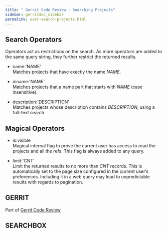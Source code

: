 ```yaml
---
title: " Gerrit Code Review - Searching Projects"
sidebar: gerritdoc_sidebar
permalink: user-search-projects.html
---
```

## Search Operators

Operators act as restrictions on the search. As more operators are added
to the same query string, they further restrict the returned results.

  - name:'NAME'  
    Matches projects that have exactly the name *NAME*.

  - inname:'NAME'  
    Matches projects that a name part that starts with *NAME* (case
    insensitive).

  - description:'DESCRIPTION'  
    Matches projects whose description contains *DESCRIPTION*, using a
    full-text search.

## Magical Operators

  - is:visible  
    Magical internal flag to prove the current user has access to read
    the projects and all the refs. This flag is always added to any
    query.

  - limit:'CNT'  
    Limit the returned results to no more than *CNT* records. This is
    automatically set to the page size configured in the current user’s
    preferences. Including it in a web query may lead to unpredictable
    results with regards to pagination.

## GERRIT

Part of [Gerrit Code Review](index.html)

## SEARCHBOX

